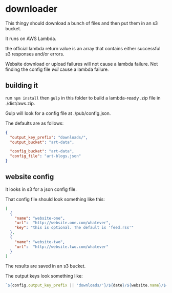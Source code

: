 # downloader

This thingy should download a bunch of files and then put them in an s3 bucket.

It runs on AWS Lambda.

the official lambda return value is an array that contains either successful s3 responses and/or errors. 

Website download or upload failures will not cause a lambda failure. Not finding the config file *will* cause a lambda failure.

## building it

run `npm install` then `gulp` in this folder to build a lambda-ready .zip file in ./dist/aws.zip.

Gulp will look for a config file at ./pub/config.json.

The defaults are as follows:

```json
{
  "output_key_prefix": "downloads/",
  "output_bucket": "art-data",

  "config_bucket": "art-data",
  "config_file": "art-blogs.json"
}
```

## website config

It looks in s3 for a json config file.

That config file should look something like this:

```json
[
  {
    "name": "website-one",
    "url":  "http://website.one.com/whatever",
    "key": "this is optional. The default is 'feed.rss'"
  },
  {
    "name": "website-two",
    "url":  "http://website.two.com/whatever"
  }
]
```

The results are saved in an s3 bucket.

The output keys look something like:

```js
`${config.output_key_prefix || 'downloads/'}/${date}/${website.name}/${website.key || 'feed.rss' }`
```

